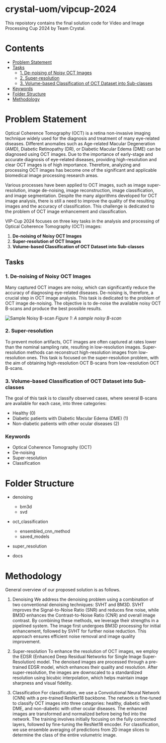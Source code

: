 # crystal-uom/vipcup-2024

This repoistory contains the final solution code for Video and Image Processing Cup 2024 by Team Crystal.

# Contents

- [Problem Statement](#problem-statement)
- [Tasks](#tasks)
  - [1. De-noising of Noisy OCT Images](#1-de-noising-of-noisy-oct-images)
  - [2. Super-resolution](#2-super-resolution)
  - [3. Volume-based Classification of OCT Dataset into Sub-classes](#3-volume-based-classification-of-oct-dataset-into-sub-classes)
- [Keywords](#keywords)
- [Folder Structure](#folder-structure)
- [Methodology](#methodology)

# Problem Statement

Optical Coherence Tomography (OCT) is a retina non-invasive imaging technique widely used for the diagnosis and treatment of many eye-related diseases. Different anomalies such as Age-related Macular Degeneration (AMD), Diabetic Retinopathy (DR), or Diabetic Macular Edema (DME) can be diagnosed using OCT images. Due to the importance of early-stage and accurate diagnosis of eye-related diseases, providing high-resolution and clear OCT images is of high importance. Therefore, analyzing and processing OCT images has become one of the significant and applicable biomedical image processing research areas.

Various processes have been applied to OCT images, such as image super-resolution, image de-noising, image reconstruction, image classification, and image segmentation. Despite the many algorithms developed for OCT image analysis, there is still a need to improve the quality of the resulting images and the accuracy of classification. This challenge is dedicated to the problem of OCT image enhancement and classification.

VIP-Cup 2024 focuses on three key tasks in the analysis and processing of Optical Coherence Tomography (OCT) images:

1. **De-noising of Noisy OCT Images**
2. **Super-resolution of OCT Images**
3. **Volume-based Classification of OCT Dataset into Sub-classes**

## Tasks

### 1. De-noising of Noisy OCT Images

Many captured OCT images are noisy, which can significantly reduce the accuracy of diagnosing eye-related diseases. De-noising is, therefore, a crucial step in OCT image analysis. This task is dedicated to the problem of OCT image de-noising. The objective is to de-noise the available noisy OCT B-scans and produce the best possible results.

<!-- TODO: Add the noisy image to docs/images directory and change the follwoing image file path -->
![Sample Noisy B-scan](noisy_oct_bscan.tiff)
*Figure 1: A sample noisy B-scan*

### 2. Super-resolution

To prevent motion artifacts, OCT images are often captured at rates lower than the nominal sampling rate, resulting in low-resolution images. Super-resolution methods can reconstruct high-resolution images from low-resolution ones. This task is focused on the super-resolution problem, with the aim of obtaining high-resolution OCT B-scans from low-resolution OCT B-scans.

### 3. Volume-based Classification of OCT Dataset into Sub-classes

The goal of this task is to classify observed cases, where several B-scans are available for each case, into three categories:

- Healthy (0)
- Diabetic patients with Diabetic Macular Edema (DME) (1)
- Non-diabetic patients with other ocular diseases (2)

### Keywords

- Optical Coherence Tomography (OCT)
- De-noising
- Super-resolution
- Classification

# Folder Structure

- denoising
    - bm3d
    - svd
- oct_classification
    - ensembled_cnn_method
    - saved_models

- super_resolution
- docs

# Methodology 

General overview of our proposed solution is as follows.

<!-- TODO: ADD IMAGES , Are we going to add images to the follwoing sections to show our proposed method? -->


1. Denoising
We address the denoising problem using a combination of two conventional denoising techniques: SVHT and BM3D. SVHT improves the Signal-to-Noise Ratio (SNR) and reduces fine noise, while BM3D enhances the Contrast-to-Noise Ratio (CNR) and overall image contrast. By combining these methods, we leverage their strengths in a pipelined system. The image first undergoes BM3D processing for initial enhancement, followed by SVHT for further noise reduction. This approach ensures efficient noise removal and image quality improvement.

2. Super-resolution
To enhance the resolution of OCT images, we employ the EDSR (Enhanced Deep Residual Networks for Single Image Super-Resolution) model. The denoised images are processed through a pre-trained EDSR model, which enhances their quality and resolution. After super-resolution, the images are downscaled to a standardized resolution using bicubic interpolation, which helps maintain image sharpness and visual fidelity.

3. Classification
For classification, we use a Convolutional Neural Network (CNN) with a pre-trained ResNet18 backbone. The network is fine-tuned to classify OCT images into three categories: healthy, diabetic with DME, and non-diabetic with other ocular diseases. The enhanced images are transformed and normalized before being fed into the network. The training involves initially focusing on the fully connected layers, followed by fine-tuning the ResNet18 encoder. For classification, we use ensemble averaging of predictions from 2D image slices to determine the class of the entire volumetric image.